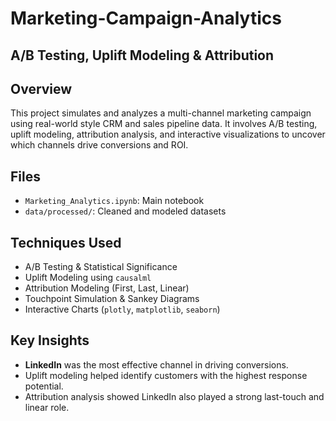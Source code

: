 # Marketing-Campaign-Analytics
## A/B Testing, Uplift Modeling & Attribution

##  Overview
This project simulates and analyzes a multi-channel marketing campaign using real-world style CRM and sales pipeline data. It involves A/B testing, uplift modeling, attribution analysis, and interactive visualizations to uncover which channels drive conversions and ROI.

##  Files
- `Marketing_Analytics.ipynb`: Main notebook
- `data/processed/`: Cleaned and modeled datasets

##  Techniques Used
- A/B Testing & Statistical Significance
- Uplift Modeling using `causalml`
- Attribution Modeling (First, Last, Linear)
- Touchpoint Simulation & Sankey Diagrams
- Interactive Charts (`plotly`, `matplotlib`, `seaborn`)

##  Key Insights
- **LinkedIn** was the most effective channel in driving conversions.
- Uplift modeling helped identify customers with the highest response potential.
- Attribution analysis showed LinkedIn also played a strong last-touch and linear role.
